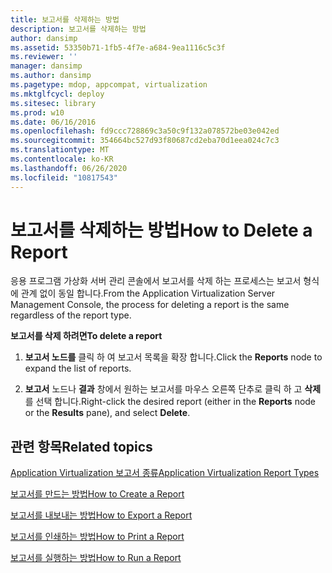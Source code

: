 ```yaml
---
title: 보고서를 삭제하는 방법
description: 보고서를 삭제하는 방법
author: dansimp
ms.assetid: 53350b71-1fb5-4f7e-a684-9ea1116c5c3f
ms.reviewer: ''
manager: dansimp
ms.author: dansimp
ms.pagetype: mdop, appcompat, virtualization
ms.mktglfcycl: deploy
ms.sitesec: library
ms.prod: w10
ms.date: 06/16/2016
ms.openlocfilehash: fd9ccc728869c3a50c9f132a078572be03e042ed
ms.sourcegitcommit: 354664bc527d93f80687cd2eba70d1eea024c7c3
ms.translationtype: MT
ms.contentlocale: ko-KR
ms.lasthandoff: 06/26/2020
ms.locfileid: "10817543"
---
```

# <span data-ttu-id="e7271-103">보고서를 삭제하는 방법</span><span class="sxs-lookup"><span data-stu-id="e7271-103">How to Delete a Report</span></span>


<span data-ttu-id="e7271-104">응용 프로그램 가상화 서버 관리 콘솔에서 보고서를 삭제 하는 프로세스는 보고서 형식에 관계 없이 동일 합니다.</span><span class="sxs-lookup"><span data-stu-id="e7271-104">From the Application Virtualization Server Management Console, the process for deleting a report is the same regardless of the report type.</span></span>

**<span data-ttu-id="e7271-105">보고서를 삭제 하려면</span><span class="sxs-lookup"><span data-stu-id="e7271-105">To delete a report</span></span>**

1.  <span data-ttu-id="e7271-106">**보고서 노드를** 클릭 하 여 보고서 목록을 확장 합니다.</span><span class="sxs-lookup"><span data-stu-id="e7271-106">Click the **Reports** node to expand the list of reports.</span></span>

2.  <span data-ttu-id="e7271-107">**보고서** 노드나 **결과** 창에서 원하는 보고서를 마우스 오른쪽 단추로 클릭 하 고 **삭제**를 선택 합니다.</span><span class="sxs-lookup"><span data-stu-id="e7271-107">Right-click the desired report (either in the **Reports** node or the **Results** pane), and select **Delete**.</span></span>

## <span data-ttu-id="e7271-108">관련 항목</span><span class="sxs-lookup"><span data-stu-id="e7271-108">Related topics</span></span>


[<span data-ttu-id="e7271-109">Application Virtualization 보고서 종류</span><span class="sxs-lookup"><span data-stu-id="e7271-109">Application Virtualization Report Types</span></span>](application-virtualization-report-types.md)

[<span data-ttu-id="e7271-110">보고서를 만드는 방법</span><span class="sxs-lookup"><span data-stu-id="e7271-110">How to Create a Report</span></span>](how-to-create-a-reportserver.md)

[<span data-ttu-id="e7271-111">보고서를 내보내는 방법</span><span class="sxs-lookup"><span data-stu-id="e7271-111">How to Export a Report</span></span>](how-to-export-a-reportserver.md)

[<span data-ttu-id="e7271-112">보고서를 인쇄하는 방법</span><span class="sxs-lookup"><span data-stu-id="e7271-112">How to Print a Report</span></span>](how-to-print-a-reportserver.md)

[<span data-ttu-id="e7271-113">보고서를 실행하는 방법</span><span class="sxs-lookup"><span data-stu-id="e7271-113">How to Run a Report</span></span>](how-to-run-a-reportserver.md)

 

 





